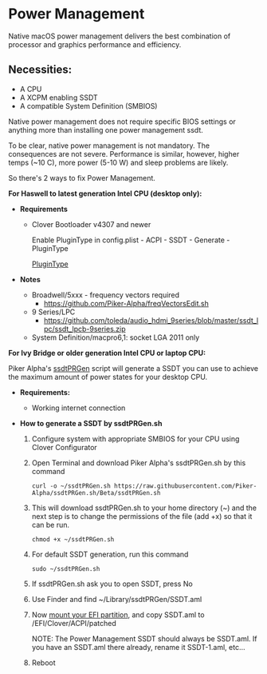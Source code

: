 # Power Management

Native macOS power management delivers the best combination of processor and graphics performance and efficiency. 

## Necessities:
* A CPU 
* A XCPM enabling SSDT
* A compatible System Definition (SMBIOS) 

Native power management does not require specific BIOS settings or anything more than installing one power management ssdt.

To be clear, native power management is not mandatory. The consequences are not severe. Performance is similar, however, higher temps (~10 C), more power (5-10 W) and sleep problems are likely.

So there's 2 ways to fix Power Management.

**For Haswell to latest generation Intel CPU (desktop only):**

- **Requirements**

  - Clover Bootloader v4307 and newer

    Enable PluginType in config.plist - ACPI - SSDT - Generate - PluginType

    [PluginType](https://i.imgur.com/0ut6Ule.png)

- **Notes**

  - Broadwell/5xxx - frequency vectors required
    - https://github.com/Piker-Alpha/freqVectorsEdit.sh
  - 9 Series/LPC
    - https://github.com/toleda/audio_hdmi_9series/blob/master/ssdt_lpc/ssdt_lpcb-9series.zip
  - System Definition/macpro6,1: socket LGA 2011 only

**For Ivy Bridge or older generation Intel CPU or laptop CPU:**

Piker Alpha's [ssdtPRGen](https://github.com/Piker-Alpha/ssdtPRGen.sh) script will generate a SSDT you can use to achieve the maximum amount of power states for your desktop CPU.

- **Requirements:**

  - Working internet connection

- **How to generate a SSDT by ssdtPRGen.sh**

  1. Configure system with appropriate SMBIOS for your CPU using Clover Configurator

  2. Open Terminal and download Piker Alpha's ssdtPRGen.sh by this command

     ```
     curl -o ~/ssdtPRGen.sh https://raw.githubusercontent.com/Piker-Alpha/ssdtPRGen.sh/Beta/ssdtPRGen.sh
     ```

  3. This will download ssdtPRGen.sh to your home directory (~) and the next step is to change the permissions of the file (add +x) so that it can be run.

     ```
     chmod +x ~/ssdtPRGen.sh
     ```

  4. For default SSDT generation, run this command

     ```
     sudo ~/ssdtPRGen.sh
     ```

  5. If ssdtPRGen.sh ask you to open SSDT, press No

  6. Use Finder and find ~/Library/ssdtPRGen/SSDT.aml

  7. Now [mount your EFI partition](https://github.com/camielverdult/Ramblings-of-a-hackintosher-High-Sierra/blob/master/Tips.md#how-to-mount-efi), and copy SSDT.aml to /EFI/Clover/ACPI/patched

     NOTE: The Power Management SSDT should always be SSDT.aml. If you have an SSDT.aml there already, rename it SSDT-1.aml, etc...

  8. Reboot
